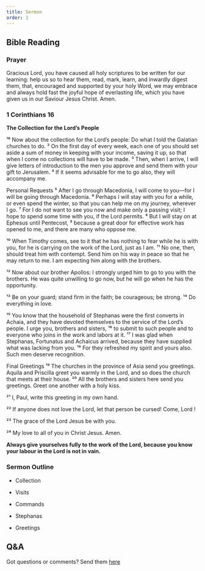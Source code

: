 ```yaml
---
title: Sermon 
order: 1
---
```


## Bible Reading

### Prayer
Gracious Lord, you have caused all holy scriptures to be written for our learning: help us so to hear them, read, mark, learn, and inwardly digest them, that, encouraged and supported by your holy Word, we may embrace and always hold fast the joyful hope of everlasting life, which you have given us in our Saviour Jesus Christ. Amen.
 



### 1 Corinthians 16
**The Collection for the Lord’s People**

¹⁶ Now about the collection for the Lord’s people: Do what I told the Galatian churches to do. ² On the first day of every week, each one of you should set aside a sum of money in keeping with your income, saving it up, so that when I come no collections will have to be made. ³ Then, when I arrive, I will give letters of introduction to the men you approve and send them with your gift to Jerusalem. ⁴ If it seems advisable for me to go also, they will accompany me.

Personal Requests
⁵ After I go through Macedonia, I will come to you—for I will be going through Macedonia. ⁶ Perhaps I will stay with you for a while, or even spend the winter, so that you can help me on my journey, wherever I go. ⁷ For I do not want to see you now and make only a passing visit; I hope to spend some time with you, if the Lord permits. ⁸ But I will stay on at Ephesus until Pentecost, ⁹ because a great door for effective work has opened to me, and there are many who oppose me.

¹⁰ When Timothy comes, see to it that he has nothing to fear while he is with you, for he is carrying on the work of the Lord, just as I am. ¹¹ No one, then, should treat him with contempt. Send him on his way in peace so that he may return to me. I am expecting him along with the brothers.

¹² Now about our brother Apollos: I strongly urged him to go to you with the brothers. He was quite unwilling to go now, but he will go when he has the opportunity.

¹³ Be on your guard; stand firm in the faith; be courageous; be strong. ¹⁴ Do everything in love.

¹⁵ You know that the household of Stephanas were the first converts in Achaia, and they have devoted themselves to the service of the Lord’s people. I urge you, brothers and sisters, ¹⁶ to submit to such people and to everyone who joins in the work and labors at it. ¹⁷ I was glad when Stephanas, Fortunatus and Achaicus arrived, because they have supplied what was lacking from you. ¹⁸ For they refreshed my spirit and yours also. Such men deserve recognition.

Final Greetings
¹⁹ The churches in the province of Asia send you greetings. Aquila and Priscilla greet you warmly in the Lord, and so does the church that meets at their house. ²⁰ All the brothers and sisters here send you greetings. Greet one another with a holy kiss.

²¹ I, Paul, write this greeting in my own hand.

²² If anyone does not love the Lord, let that person be cursed! Come, Lord !

²³ The grace of the Lord Jesus be with you.

²⁴ My love to all of you in Christ Jesus. Amen. 


**Always give yourselves fully to the work of the Lord, because you know your labour in the Lord is not in vain.**

### Sermon Outline

- Collection

- Visits

- Commands

- Stephanas

- Greetings

## Q&A
Got questions or comments? Send them [here](https://tinyurl.com/SGHACQuestionsAnswers)
